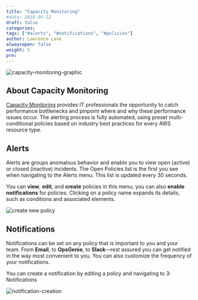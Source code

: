 ```yaml
---
title: "Capacity Monitoring"
#date: 2018-04-12
draft: false
categories:
tags: ["#alerts", "#notifications", "#policies"]
author: Lawrence Lane
alwaysopen: false
weight: 5
pre:
---
```

![capacity-monitoring-graphic](/images/_index/capacity-monitoring-graphic.png)

## About Capacity Monitoring

[Capacity Monitoring](https://www.metricly.com/monitoring/) provides IT professionals the opportunity to catch performance bottlenecks and pinpoint where and why these performance issues occur.  The alerting process is fully automated, using preset multi-conditional policies based on industry best practices for every AWS resource type.

## Alerts
Alerts are groups anomalous behavior and enable you to view open (active) or closed (inactive) incidents. The Open Policies list is the first you see when navigating to the Alerts menu. This list is updated every 30 seconds.

You can **view**, **edit**, and **create** policies in this menu; you can also **enable notifications** for policies. Clicking on a policy name expands its details, such as conditions and associated elements.

![create new policy](/images/_index/create-new-policy.png)

## Notifications
Notifications can be set on any policy that is important to you and your team. From **Email**, to **OpsGenie**, to **Slack**—rest assured you can get notified in the way most convenient to you. You can also customize the frequency of your notifications.

You can create a notification by editing a policy and navigating to 3: Notifications

![notification-creation](/images/_index/notification-creation.png)

